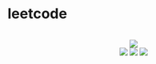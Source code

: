 # leetcode

<div align="center">
<br/>
<img src="https://img.shields.io/badge/Solved-553/3135%20=%2017%25-blue.svg?style=flat-square" />
<br/>
<img src="https://img.shields.io/badge/Easy-234/790-5CB85D.svg?style=flat-square" />
<img src="https://img.shields.io/badge/Medium-244/1647-F0AE4E.svg?style=flat-square" />
<img src="https://img.shields.io/badge/Hard-75/698-D95450.svg?style=flat-square" />
</div>